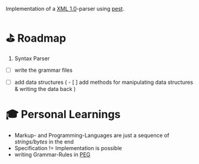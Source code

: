 Implementation of a [XML 1.0](https://www.w3.org/TR/REC-xml/#NT-XMLDecl)-parser using [pest](https://github.com/pest-parser/pest).

# ⛳ Roadmap

1. Syntax Parser
- [ ] write the grammar files

- [ ] add data structures
( - [ ] add methods for manipulating data structures & writing the data back )

# 🎓 Personal Learnings

- Markup- and Programming-Languages are just a sequence of *strings/bytes* in the end
- Specification != Implementation is possible
- writing Grammar-Rules in [PEG](https://en.wikipedia.org/wiki/Parsing_expression_grammar)
